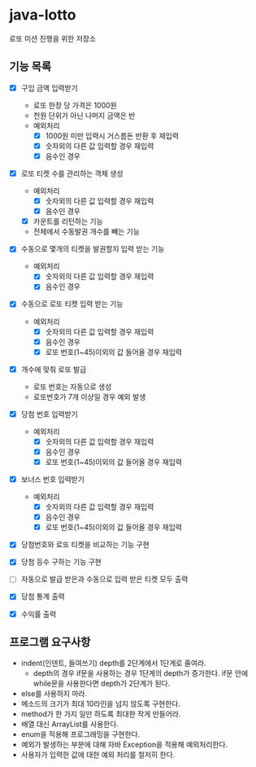 # java-lotto
로또 미션 진행을 위한 저장소

## 기능 목록

- [x] 구입 금액 입력받기
    - 로또 한장 당 가격은 1000원
    - 천원 단위가 아닌 나머지 금액은 반
    - 예외처리
        - [x] 1000원 미만 입력시 거스름돈 반환 후 재입력        
        - [x] 숫자외의 다른 값 입력할 경우 재입력
        - [x] 음수인 경우
- [x] 로또 티켓 수를 관리하는 객체 생성
    - 예외처리
        - [x] 숫자외의 다른 값 입력할 경우 재입력
        - [x] 음수인 경우
    - [x] 카운트를 리턴하는 기능
    - 전체에서 수동발권 개수를 빼는 기능
- [x] 수동으로 몇개의 티켓을 발권할지 입력 받는 기능
    - 예외처리
        - [x] 숫자외의 다른 값 입력할 경우 재입력
        - [x] 음수인 경우
- [x] 수동으로 로또 티켓 입력 받는 기능
    - 예외처리
        - [x] 숫자외의 다른 값 입력할 경우 재입력
        - [x] 음수인 경우
        - [x] 로또 번호(1~45)이외의 값 들어올 경우 재입력
- [x] 개수에 맞춰 로또 발급
    - 로또 번호는 자동으로 생성
    - 로또번호가 7개 이상일 경우 예외 발생
    
- [x] 당첨 번호 입력받기
    - 예외처리
        - [x] 숫자외의 다른 값 입력할 경우 재입력
        - [x] 음수인 경우
        - [x] 로또 번호(1~45)이외의 값 들어올 경우 재입력
- [x] 보너스 번호 입력받기
    - 예외처리
        - [x] 숫자외의 다른 값 입력할 경우 재입력
        - [x] 음수인 경우
        - [x] 로또 번호(1~45)이외의 값 들어올 경우 재입력
- [x] 당첨번호와 로또 티켓을 비교하는 기능 구현

- [x] 당첨 등수 구하는 기능 구현
- [ ] 자동으로 발급 받은과 수동으로 입력 받은 티켓 모두 출력
- [x] 당첨 통계 출력
- [x] 수익률 출력

## 프로그램 요구사항

- indent(인덴트, 들여쓰기) depth를 2단계에서 1단계로 줄여라.
    - depth의 경우 if문을 사용하는 경우 1단계의 depth가 증가한다. 
    if문 안에 while문을 사용한다면 depth가 2단계가 된다.
- else를 사용하지 마라.
- 메소드의 크기가 최대 10라인을 넘지 않도록 구현한다.
- method가 한 가지 일만 하도록 최대한 작게 만들어라.
- 배열 대신 ArrayList를 사용한다.
- enum을 적용해 프로그래밍을 구현한다.
- 예외가 발생하는 부분에 대해 자바 Exception을 적용해 예외처리한다.
- 사용자가 입력한 값에 대한 예외 처리를 철저히 한다.